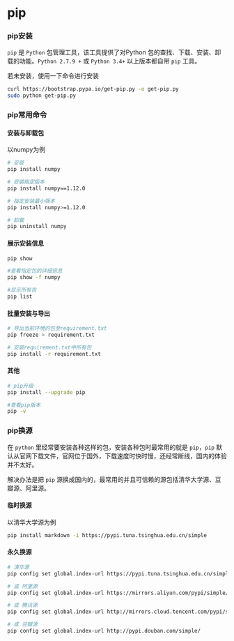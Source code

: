 # pip

### pip安装

`pip` 是 `Python` 包管理工具，该工具提供了对Python 包的查找、下载、安装、卸载的功能。`Python 2.7.9 +` 或 `Python 3.4+` 以上版本都自带 `pip` 工具。

若未安装，使用一下命令进行安装

```bash
curl https://bootstrap.pypa.io/get-pip.py -o get-pip.py 
sudo python get-pip.py
```

### pip常用命令

#### 安装与卸载包

以numpy为例

```bash
# 安装
pip install numpy

# 安装指定版本
pip install numpy==1.12.0

# 指定安装最小版本
pip install numpy>=1.12.0

# 卸载
pip uninstall numpy
```

#### 展示安装信息

```bash
pip show 

#查看指定包的详细信息
pip show -f numpy

#显示所有包
pip list
```

#### 批量安装与导出

```bash
# 导出当前环境的包至requirement.txt
pip freeze > requirement.txt

# 安装requirement.txt中所有包
pip install -r requirement.txt
```

#### 其他

```bash
# pip升级
pip install --upgrade pip

#查看pip版本
pip -v	
```

### pip换源

在 `python` 里经常要安装各种这样的包，安装各种包时最常用的就是 `pip`，`pip` 默认从官网下载文件，官网位于国外，下载速度时快时慢，还经常断线，国内的体验并不太好。

解决办法是把 `pip` 源换成国内的，最常用的并且可信赖的源包括清华大学源、豆瓣源、阿里源。

#### 临时换源

以清华大学源为例

```bash
pip install markdown -i https://pypi.tuna.tsinghua.edu.cn/simple
```

#### 永久换源

```bash
# 清华源
pip config set global.index-url https://pypi.tuna.tsinghua.edu.cn/simple

# 或 阿里源
pip config set global.index-url https://mirrors.aliyun.com/pypi/simple/

# 或 腾讯源
pip config set global.index-url http://mirrors.cloud.tencent.com/pypi/simple

# 或 豆瓣源
pip config set global.index-url http://pypi.douban.com/simple/
```
